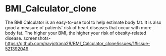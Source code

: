 # BMI_Calculator_clone
The BMI Calculator is an easy-to-use tool to help estimate body fat. It is also good a measure of patients' risk of heart diseases that occur with more body fat. The higher your BMI, the higher your risk of obesity-related disease.
screenshots-
https://github.com/navjotrana28/BMI_Calculator_clone/issues/1#issue-521392049
